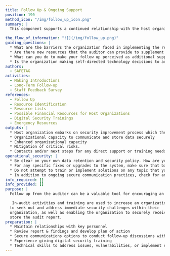 ```yaml
---
title: Follow Up & Ongoing Support
position: 190
method_icon: "/img/follow_up_icon.png"
summary: |
  This component supports a continued relationship with the host organisation after the assessment report has been presented, allowing time for the organization to digest findings, come back for clarifications, and (if possible) receive additional support while they work to implement the auditor's recommendations or face new and emerging challenges. The auditor may also need to evaluate the success of the process.

the_flow_of_information: "![](/img/follow_up.png)"
guiding_questions: |
  * What are the barriers the organization faced in implementing the recommended risk mitigation plan?
  * Are there new resources that the auditor can provide to supplement the original audit?
  * What can you do to make your follow up perceived as additional support instead of as an evaluation of their success?
  * Is the organization making self-directed technology decisions to address the recommendations and vulnerabilities found? If not, will you have the capacity to support new software or hardware that you recommendeded or implemented while providing support? 
authors:
  - SAFETAG
activities:
  - Making Introductions
  - Long-Term Follow-up
  - Staff Feedback Survey
references:
  - Follow Up
  - Resource Identification
  - Resource Lists
  - Possible Financial Resources for Host Organizations
  - Digital Security Trainings
  - Emergency Resources
outputs: |
  * Host organization embarks on security improvement process which they own and understand
  * Organizational capacity to communicate and store data securely
  * Enhanced organizational capacity
  * Mitigation of critical risks.
  * Contacts and/or next steps for any direct support or training needs of the organization
operational_security: |
  * Be clear on your own data retention and security policy. How are you keeping the audit report, findings, and technical data collected? Balance the need for secure storage, data limitation, and ability to support the organization afterwards. Best practice is to agree this approach clearly with the organization based on their needs and comfort levels.
  * For any specific fixes or upgrades to the system, make sure that backups exist and to test extensively and with staff involvement after your intervention.
  * Do not attempt to train or implement solutions on any topic that you are not knowledgeable on.
  * In addition to ongoing secure communication practices, check for any changes in keys or other authentication changes. If these occur re-verify this information using out-of-band means.
info_required: []
info_provided: []
purpose: |
  Follow up from the auditor can be a valuable tool for encouraging an organization to continue their digital security process. This follow up needs to be desired by an organization and achievable for the auditor, thus should be minimally intrusive on both the auditor and the host's time.C

   In-audit activities and training are used to increase an organization's agency
  to seek out and address immediate security challenges within their
  organization, as well as enabling the organization to securely receive and
  store the audit report.
preparation: |
  * Maintain relationships with key personnel
  * Review report & findings and develop plan of action
  * Secure communications options to conduct follow-up discussions with organization
  * Experience giving digital security training
  * Technical skills to address issues, vulnerabilities, or implement solutions
---
```

